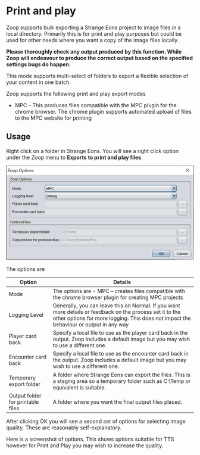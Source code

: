 # Print and play

Zoop supports bulk exporting a Strange Eons project to image files in a local directory. Primarily this is for print and play purposes but could be used for other needs where you want a copy of the image files locally.

**Please thoroughly check any output produced by this function. While Zoop will endeavour to produce the correct output based on the specified settings bugs do happen.**

This mode supports multi-select of folders to export a flexible selection of your content in one batch.

Zoop supports the following print and play export modes
-	MPC – This produces files compatible with the MPC plugin for the chrome browser. The chrome plugin supports automated upload of files to the MPC website for printing

## Usage

Right click on a folder in Strange Eons. You will see a right click option under the Zoop menu to **Exports to print and play files**.

![Print and play options](PrintAndPlayOptions.png)

The options are

| Option | Details |
| ---- | ---- |
| Mode | The options are - MPC – creates files compatible with the chrome browser plugin for creating MPC projects
| Logging Level | Generally, you can leave this on Normal. If you want more details or feedback on the process set it to the other options for more logging. This does not impact the behaviour or output in any way |
| Player card back | Specify a local file to use as the player card back in the output. Zoop includes a default image but you may wish to use a different one. |
| Encounter card back	| Specify a local file to use as the encounter card back in the output. Zoop includes a default image but you may wish to use a different one. |
| Temporary export folder | A folder where Strange Eons can export the files. This is a staging area so a temporary folder such as C:\Temp or equivalent is suitable. |
| Output folder for printable files | A folder where you want the final output files placed. |

After clicking OK you will see a second set of options for selecting image quality. These are reasonably self-explanatory.

Here is a screenshot of options. This shows options suitable for TTS however for Print and Play you may wish to increase the quality.
